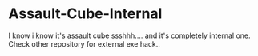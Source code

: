 # Assault-Cube-Internal
I know i know it's assault cube ssshhh.... and it's completely internal one. Check other repository for external exe hack..

